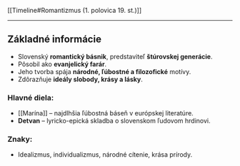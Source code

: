 [[Timeline#Romantizmus (1. polovica 19. st.)]]

---
## Základné informácie
- Slovenský **romantický básnik**, predstaviteľ **štúrovskej generácie**.
- Pôsobil ako **evanjelický farár**.
- Jeho tvorba spája **národné, ľúbostné a filozofické** motívy.
- Zdôrazňuje **ideály slobody, krásy a lásky**.

### Hlavné diela:
- [[Marína]] – najdlhšia ľúbostná báseň v európskej literatúre.
- **Detvan** – lyricko-epická skladba o slovenskom ľudovom hrdinovi.

### Znaky:
- Idealizmus, individualizmus, národné cítenie, krása prírody.
